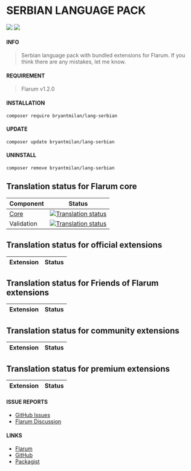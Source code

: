 # SERBIAN LANGUAGE PACK
[![](https://img.shields.io/badge/License-MIT-blue)](https://github.com/bryantmilan/lang-serbian/blob/master/LICENSE) [![](https://img.shields.io/badge/Packagist-Latest%20version-orange)](https://packagist.org/packages/bryantmilan/lang-serbian)

#### INFO

> Serbian language pack with bundled extensions for Flarum.
> If you think there are any mistakes, let me know.

#### REQUIREMENT

> Flarum v1.2.0
> 
#### INSTALLATION
`composer require bryantmilan/lang-serbian`
#### UPDATE
`composer update bryantmilan/lang-serbian`
#### UNINSTALL
`composer remove bryantmilan/lang-serbian`


## Translation status for Flarum core

| Component | Status |
| --- | --- |
| [Core](https://github.com/flarum/flarum-core) | [![Translation status](https://weblate.rob006.net/widgets/flarum/sr/core/svg-badge.svg)](https://weblate.rob006.net/projects/flarum/core/sr/) |
| Validation | [![Translation status](https://weblate.rob006.net/widgets/flarum/sr/validation/svg-badge.svg)](https://weblate.rob006.net/projects/flarum/validation/sr/) |


## Translation status for official extensions

<!-- flarum-extensions-list-start -->

| Extension | Status |
| --- | --- |

<!-- flarum-extensions-list-stop -->


## Translation status for Friends of Flarum extensions

<!-- fof-extensions-list-start -->

| Extension | Status |
| --- | --- |

<!-- fof-extensions-list-stop -->


## Translation status for community extensions

<!-- various-extensions-list-start -->

| Extension | Status |
| --- | --- |

<!-- various-extensions-list-stop -->


## Translation status for premium extensions

<!-- premium-extensions-list-start -->

| Extension | Status |
| --- | --- |

<!-- premium-extensions-list-stop -->


#### ISSUE REPORTS

- [GitHub Issues](https://github.com/bryantmilan/lang-serbian/issues)
- [Flarum Discussion](https://discuss.flarum.org/d/24125-serbian-language-pack)

#### LINKS

- [Flarum](https://discuss.flarum.org/d/24125-serbian-language-pack)
- [GitHub](https://github.com/bryantmilan/lang-serbian)
- [Packagist](https://packagist.org/packages/bryantmilan/lang-serbian)

